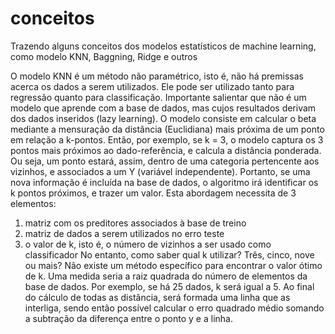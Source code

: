 # conceitos
Trazendo alguns conceitos dos modelos estatísticos de machine learning, como modelo KNN, Baggning, Ridge e outros

O modelo KNN é um método não paramétrico, isto é, não há premissas acerca os dados a serem utilizados. Ele pode ser utilizado tanto para regressão quanto para classificação. Importante salientar que não é um modelo que aprende com a base de dados, mas cujos resultados derivam dos dados inseridos (lazy learning).
O modelo consiste em calcular o beta mediante a mensuração da distância (Euclidiana) mais próxima de um ponto em relação a k-pontos. Então, por exemplo, se k = 3, o modelo captura os 3 pontos mais próximos ao dado-referência, e calcula a distância ponderada. 
Ou seja, um ponto estará, assim, dentro de uma categoria pertencente aos vizinhos, e associados a um Y (variável independente).
Portanto, se uma nova informação é incluída na base de dados, o algoritmo irá identificar os k pontos próximos, e trazer um valor.
Esta abordagem necessita de 3 elementos:
1. matriz com os preditores associados à base de treino
2. matriz de dados a serem utilizados no erro teste
3. o valor de k, isto é, o número de vizinhos a ser usado como classificador
No entanto, como saber qual k utilizar? Três, cinco, nove ou mais? 
Não existe um método específico para encontrar o valor ótimo de k. Uma medida seria a raiz quadrada do número de elementos da base de dados. Por exemplo, se há 25 dados, k será igual a 5.
Ao final do cálculo de todas as distância, será formada uma linha que as interliga, sendo então possível calcular o erro quadrado médio somando a subtração da diferença entre o ponto y e a linha.
